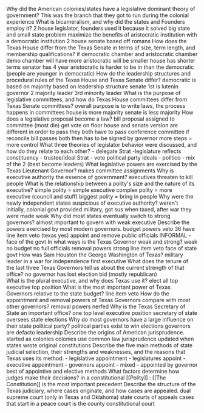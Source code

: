 Why did the American colonies/states have a legislative dominant theory of government?
	This was the branch that they got to run during the colonial experience
What is bicameralism, and why did the states and Founders employ it?
	2 house legislator, founders used it because it solved big state and small state problem
	maximize the benefits of aristocratic institution with a democratic institution
	2 house senate based off romans
How does the Texas House differ from the Texas Senate in terms of size, term length, and membership qualifications?
	if democratic chamber and aristocratic chamber 
	demo chamber will have more
	aristocratic will be smaller
	house has shorter terms senator has 4 year
	aristocratic is harder to be in than the democratic (people are younger in democratic)
How do the leadership structures and procedural rules of the Texas House and Texas Senate differ?
	democratic is based on majority based on leadership structure 
	senate 1st is lutenin governor
	2 majority leader
	3rd minority leader
What is the purpose of legislative committees, and how do Texas House committees differ from Texas Senate committees?
	overall purpose is to write laws, the process happens in committees 
		house is more majority
		senate is less majority
How does a legislative proposal become a law?
	bill proposal 
	assigned to committee (most die)
	get vote on floor
	house and senate version are different 
	in order to pass they both have to pass
	conference committee
	if reconcile bill passes both then has to be signed by governor
	more steps = more control
What three theories of legislator behavior were discussed, and how do they relate to each other?
	- delegate Strat -legislature reflects constituency
	- trustee/ideal Strat - vote political party ideals
	- politico - mix of the 2 (best become leaders)
What legislative powers are exercised by the Texas Lieutenant Governor?
	makes committee assignments
Why is executive authority the essence of government?
	executives threaten to kill people
What is the relationship between a polity's size and the nature of its executive?
	simple polity = simple executive 
	complex polity = more executive (council and stuff)
	biggest polity = bring in people
Why were the newly independent states suspicious of executive authority?
	weren't initially, colonial govt provided military, got sus when taxed, after war they were made weak
Why did most states eventually switch to strong governors?
	almost important to govern with weak executive
Describe the powers exercised by most modern governors.
	budget powers 
	veto
	36 have line item veto (texas yes)
	appoint and remove public officials
	INFORMAL -
	face of the govt
	In what ways is the Texas Governor weak and strong?
		weak
			no budget 
			no full officials removal powers 
		strong
			line item veto
			face of state govt
How was Sam Houston the George Washington of Texas?
	military leader in a war for independence
	first executive 
What does the tenure of the last three Texas Governors tell us about the current strength of that office?
	no governor has lost election bid (mostly republican)	
What is the plural executive, and why does Texas use it?
	elect all top executive top position
What is the most important power of Texas Governors relative to the state budget?
	line item veto
How do the appointment and removal powers of Texas Governors compare with most other governors?
removal powers nerfed
Why is the Texas Secretary of State an important office?
one top level executive position 
secretary of state oversees state elections
Why do most governors have a large influence on their state political party?
	political parties exist to win elections
	governors are defacto leadership 
Describe the origins of American jurisprudence.
	started as colonies 
	colonies use common law jurisprudence 
	updated when states wrote original constitutions
Describe the five main methods of state judicial selection, their strengths and weaknesses, and the reasons that Texas uses its method.
	- legislative appointment - legislatures appoint 
	- executive appointment - governors appoint
	- mixed - appointed by governor best of appointive and elective methods
What factors determine how judges make their decisions?
	in a constitutional [[Polity]] :
	[[The Constitution]] is the most important 
	precedent
Describe the structure of the Texas judiciary, where cases originate, and how cases are appealed.
	dual supreme court (only in Texas and Oklahoma)
	state courts of appeals
	cases that start in a peace court is the county constitutional court
	